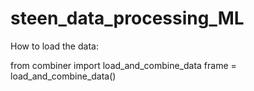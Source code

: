 # steen_data_processing_ML





How to load the data:

from combiner import load_and_combine_data
frame = load_and_combine_data()
